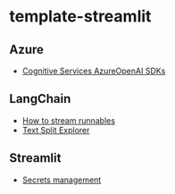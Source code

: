# template-streamlit

## Azure

- [Cognitive Services AzureOpenAI SDKs](https://github.com/Azure/azure-rest-api-specs/tree/main/specification/cognitiveservices/data-plane/AzureOpenAI/inference)

## LangChain

- [How to stream runnables](https://python.langchain.com/docs/how_to/streaming/)
- [Text Split Explorer](https://github.com/langchain-ai/text-split-explorer)

## Streamlit

- [Secrets management](https://docs.streamlit.io/develop/concepts/connections/secrets-management)
